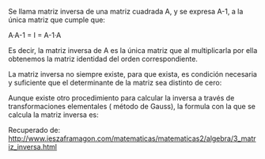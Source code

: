  Se llama matriz inversa de una matriz cuadrada A, y se expresa A-1, a la única matriz que cumple que:

A·A-1 = I = A-1·A

Es decir, la matriz inversa de A es la única matriz que al multiplicarla por ella obtenemos la matriz identidad del orden correspondiente.

La matriz inversa no siempre existe, para que exista, es condición necesaria y suficiente que el determinante de la matriz sea distinto de cero:

Aunque existe otro procedimiento para calcular la inversa a través de transformaciones elementales ( método de Gauss), la formula con la que se calcula la matriz inversa es:

Recuperado de: http://www.ieszaframagon.com/matematicas/matematicas2/algebra/3_matriz_inversa.html

